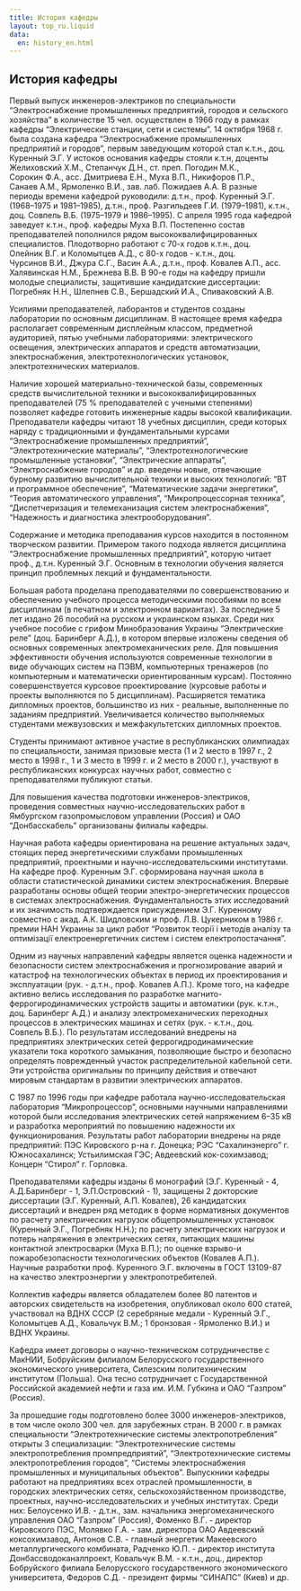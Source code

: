```yaml
---
title: История кафедры
layout: top_ru.liquid
data:
  en: history_en.html
---
```


## История кафедры

Первый выпуск инженеров-электриков по специальности “Электроснабжение
промышленных предприятий, городов и сельского хозяйства” в количестве 15
чел. осуществлен в 1966 году в рамках кафедры “Электрические станции,
сети и системы”. 14 октября 1968 г. была создана кафедра
“Электроснабжение промышленных предприятий и городов”, первым заведующим
которой стал к.т.н., доц. Куренный Э.Г. У истоков основания кафедры
стояли к.т.н, доценты Желиховский Х.М., Степанчук Д.Н., ст. преп.
Погодин М.К., Сорокин Ф.А., асс. Дмитриева Е.Н., Муха В.П.,
Никифоров П.Р., Санаев А.М., Ярмоленко В.И., зав. лаб. Пожидаев А.А. В
разные периоды времени кафедрой руководили: д.т.н., проф. Куренный Э.Г.
(1968–1975 и 1981–1985), д.т.н., проф. Разгильдеев Г.И. (1979–1981),
к.т.н., доц. Совпель В.Б. (1975–1979 и 1986–1995). С апреля 1995 года
кафедрой заведует к.т.н., проф. кафедры Муха В.П. Постепенно состав
преподавателей пополнился рядом высококвалифицированных специалистов.
Плодотворно работают с 70-х годов к.т.н., доц. Олейник В.Г. и
Коломытцев А.Д., с 80-х годов - к.т.н., доц. Чурсинов В.И., Джура С.Г.,
Васин А.А., д.т.н., проф. Ковалев А.П., асс. Халявинская Н.М.,
Брежнева В.В. В 90-е годы на кафедру пришли молодые специалисты,
защитившие кандидатские диссертации: Погребняк Н.Н., Шлепнев С.В.,
Бершадский И.А., Спиваковский А.В.

Усилиями преподавателей, лаборантов и студентов созданы лаборатории по
основным дисциплинам. В настоящее время кафедра располагает современным
дисплейным классом, предметной аудиторией, пятью учебными лабораториями:
электрического освещения, электрических аппаратов и средств
автоматизации, электроснабжения, электротехнологических установок,
электротехнических материалов.

Наличие хорошей материально-технической базы, современных средств
вычислительной техники и высококвалифицированных преподавателей (75 %
преподавателей с учеными степенями) позволяет кафедре готовить
инженерные кадры высокой квалификации. Преподаватели кафедры читают 18
учебных дисциплин, среди которых наряду с традиционными и
фундаментальными курсами “Электроснабжение промышленных предприятий”,
“Электротехнические материалы”, “Электротехнологические промышленные
установки”, “Электрические аппараты”, “Электроснабжение городов” и др.
введены новые, отвечающие бурному развитию вычислительной техники и
высоких технологий: “ВТ и программное обеспечение”, “Математические
задачи энергетики”, “Теория автоматического управления”,
“Микропроцессорная техника”, “Диспетчеризация и телемеханизация систем
электроснабжения”, “Надежность и диагностика электрооборудования”.

Содержание и методика преподавания курсов находится в постоянном
творческом развитии. Примером такого подхода является дисциплина
“Электроснабжение промышленных предприятий”, которую читает проф.,
д.т.н. Куренный Э.Г. Основным в технологии обучения является принцип
проблемных лекций и фундаментальности.

Большая работа проделана преподавателями по совершенствованию и
обеспечению учебного процесса методическими пособиями по всем
дисциплинам (в печатном и электронном вариантах). За последние 5 лет
издано 26 пособий на русском и украинском языках. Среди них учебное
пособие с грифом Минобразования Украины “Электрические реле” (доц.
Баринберг А.Д.), в котором впервые изложены сведения об основных
современных электромеханических реле. Для повышения эффективности
обучения используются современные технологии в виде обучающих систем на
ПЭВМ, компьютерных тренажеров (по компьютерным и математически
ориентированным курсам). Постоянно совершенствуется курсовое
проектирование (курсовые работы и проекты выполняются по 5 дисциплинам).
Расширяется тематика дипломных проектов, большинство из них - реальные,
выполненные по заданиям предприятий. Увеличивается количество
выполняемых студентами межвузовских и межфакультетских дипломных
проектов.

Студенты принимают активное участие в республиканских олимпиадах по
специальности, занимая призовые места (1 и 2 место в 1997 г., 2 место в
1998 г., 1 и 3 место в 1999 г. и 2 место в 2000 г.), участвуют в
республиканских конкурсах научных работ, совместно с преподавателями
публикуют статьи.

Для повышения качества подготовки инженеров-электриков, проведения
совместных научно-исследовательских работ в Ямбургском газопромысловом
управлении (Россия) и ОАО “Донбасскабель” организованы филиалы кафедры.

Научная работа кафедры ориентирована на решение актуальных задач,
стоящих перед энергетическими службами промышленных предприятий,
проектными и научно-исследовательскими институтами. На кафедре проф.
Куренным Э.Г. сформирована научная школа в области статистической
динамики систем электроснабжения. Впервые разработаны основы общей
теории электро-энергетических процессов в системах электроснабжения.
Фундаментальность этих исследований и их значимость подтверждается
присуждением Э.Г. Куренному совместно с акад. А.К. Шидловским и проф.
Л.В. Цукерником в 1986 г. премии НАН Украины за цикл работ “Розвиток
теорії і методів аналізу та оптимізації електроенергетичних систем і
систем електропостачання”.

Одним из научных направлений кафедры является оценка надежности и
безопасности систем электроснабжения и прогнозирование аварий и
катастроф на технологических объектах в период их проектирования и
эксплуатации (рук. - д.т.н., проф. Ковалев А.П.). Кроме того, на кафедре
активно велись исследования по разработке магнито-феррогиродинамических
устройств защиты и автоматики (рук. к.т.н., доц. Баринберг А.Д.) и
анализу электромеханических переходных процессов в электрических машинах
и сетях (рук. - к.т.н., доц. Совпель В.Б.). По результатам исследований
внедрены на предприятиях электрических сетей феррогидродинамические
указатели тока короткого замыкания, позволяющие быстро и безопасно
определять поврежденный участок распределительной кабельной сети. Эти
устройства оригинальны по принципу действия и отвечают мировым
стандартам в развитии электрических аппаратов.

С 1987 по 1996 годы при кафедре работала научно-исследовательская
лаборатория “Микропроцессор”, основными научными направлениями которой
были исследования электрических сетей напряжением 6–35 кВ и разработка
мероприятий по повышению надежности их функционирования. Результаты
работ лаборатории внедрены на ряде предприятий: ПЭС Кировского р-на г.
Донецка; РЭС “Сахалинэнерго” г. Южносахалинск; Устьилимская ГЭС;
Авдеевский кок-сохимзавод; Концерн “Стирол” г. Горловка.

Преподавателями кафедры изданы 6 монографий (Э.Г. Куренный - 4,
А.Д.Баринберг - 1, Э.П.Островский - 1), защищены 2 докторские
диссертации (Э.Г. Куренный, А.П. Ковалев), 26 кандидатских диссертаций и
внедрен ряд методик в форме нормативных документов по расчету
электрических нагрузок общепромышленных установок (Куренный Э.Г.,
Погребняк Н.Н.); по расчету электрических нагрузок и потерь напряжения в
электрических сетях, питающих машины контактной электросварки
(Муха В.П.); по оценке взрыво-и пожаробезопасности технологических
объектов (Ковалев А.П.). Научные разработки проф. Куренного Э.Г.
включены в ГОСТ 13109-87 на качество электроэнергии у
электропотребителей.

Коллектив кафедры является обладателем более 80 патентов и авторских
свидетельств на изобретения, опубликовал около 600 статей, участвовал на
ВДНХ СССР (2 серебряные медали - Куренный Э.Г., Коломытцев А.Д.,
Ковальчук В.М.; 1 бронзовая - Ярмоленко В.И.) и ВДНХ Украины.

Кафедра имеет договоры о научно-техническом сотрудничестве с МакНИИ,
Бобруйским филиалом Белорусского государственного экономического
университета, Силезским политехническим институтом (Польша). Она тесно
сотрудничает с Государственной Российской академией нефти и газа им.
И.М. Губкина и ОАО “Газпром” (Россия).

За прошедшие годы подготовлено более 3000 инженеров-электриков, в том
числе около 300 чел. для зарубежных стран. В 2000 г. в рамках
специальности “Электротехнические системы электропотребления” открыты 3
специализации: “Электротехнические системы электропотребления
промпредприятий”, “Электротехнические системы электропотребления
городов”, “Системы электроснабжения промышленных и муниципальных
объектов”. Выпускники кафедры работают на предприятиях всех отраслей
промышленности, в городских электрических сетях, сельскохозяйственном
производстве, проектных, научно-исследовательских и учебных институтах.
Среди них: Белоусенко И.В. - д.т.н., зам. начальника энергомеханического
управления ОАО “Газпром” (Россия), Фоменко В.Г. - директор Кировского
ПЭС, Молявко Г.А. - зам. директора ОАО Авдеевский коксохимзавод,
Антонов С.В. - главный энергетик Макеевского металлургического
комбината, Радченко Ю.П. - директор института Донбассводоканалпроект,
Ковальчук В.М. - к.т.н., доц., директор Бобруйского филиала Белорусского
государственного экономического университета, Федоров С.Д. - президент
фирмы “СИНАПС” (Киев) и др.
